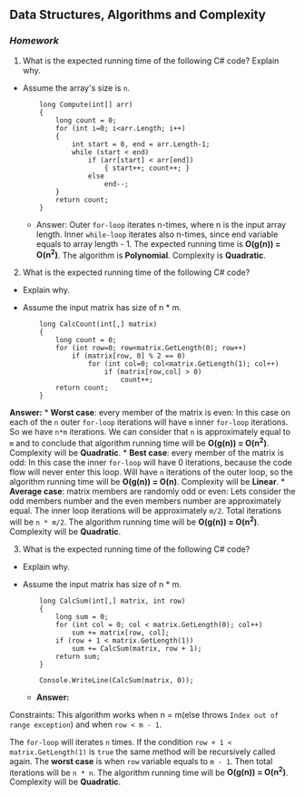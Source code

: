 ## Data Structures, Algorithms and Complexity
### _Homework_

1. What is the expected running time of the following C# code? Explain why.
  - Assume the array's size is `n`.


			long Compute(int[] arr)
			{
			    long count = 0;
			    for (int i=0; i<arr.Length; i++)
			    {
			        int start = 0, end = arr.Length-1;
			        while (start < end)
			            if (arr[start] < arr[end])
			                { start++; count++; }
			            else 
			                end--;
			    }
			    return count;
			}

	*	Answer:
Outer `for-loop` iterates n-times, where n is the input array length.
Inner `while-loop` iterates also n-times, since end variable equals to array length - 1.
The expected running time is **O(g(n)) = O(n<sup>2</sup>)**. The algorithm is **Polynomial**. Complexity is **Quadratic**.



2. What is the expected running time of the following C# code?
  - Explain why.
  - Assume the input matrix has size of n * m.


			long CalcCount(int[,] matrix)
			{
			    long count = 0;
			    for (int row=0; row<matrix.GetLength(0); row++)
			        if (matrix[row, 0] % 2 == 0)
			            for (int col=0; col<matrix.GetLength(1); col++)
			                if (matrix[row,col] > 0)
			                    count++;
			    return count;
			}
**Answer:**
	*	**Worst case**: every member of the matrix is even:
In this case on each of the `n` outer `for-loop` iterations will have `m` inner `for-loop` iterations. So we have `n*m` iterations. We can consider that `n` is approximately equal to `m` and to conclude that algorithm running time will be **O(g(n)) = O(n<sup>2</sup>)**. Complexity will be **Quadratic**.
	*	**Best case**: every member of the matrix is odd:
In this case the inner `for-loop` will have 0 iterations, because the code flow will never enter this loop. Will have `n` iterations of the outer loop, so the algorithm running time will be **O(g(n)) = O(n)**. Complexity will be **Linear**.
	* **Average case**: matrix members are randomly odd or even:
Lets consider the odd members number and the even members number are approximately equal. The inner loop iterations will be approximately `m/2`. Total iterations will be `n * m/2`. The algorithm running time will be **O(g(n)) = O(n<sup>2</sup>)**. Complexity will be **Quadratic**.

3. What is the expected running time of the following C# code?
  - Explain why.
  - Assume the input matrix has size of n * m.
 
			long CalcSum(int[,] matrix, int row)
			{
			    long sum = 0;
			    for (int col = 0; col < matrix.GetLength(0); col++) 
			        sum += matrix[row, col];
			    if (row + 1 < matrix.GetLength(1)) 
			        sum += CalcSum(matrix, row + 1);
			    return sum;
			}
			
			Console.WriteLine(CalcSum(matrix, 0));
	* **Answer:**

Constraints: This algorithm works when n = m(else throws `Index out of range exception`) and when `row < m - 1`.

The `for-loop` will iterates `n` times. If the condition `row + 1 < matrix.GetLength(1)` is `true` the same method will be recursively called again. The **worst case** is when `row` variable equals to `m - 1`. Then total iterations will be `n * n`. The algorithm running time will be **O(g(n)) = O(n<sup>2</sup>)**. Complexity will be **Quadratic**.
